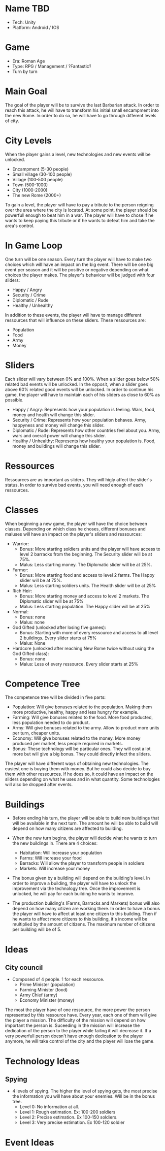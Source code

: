 # Name TBD
  - Tech: Unity
  - Platform: Android / IOS

# Game
  - Era: Roman Age
  - Type: RPG / Management / ?Fantastic?
  - Turn by turn
  
# Main Goal
The goal of the player will be to survive the last Barbarian attack. In order to reach this attack, he will have to transform his initial small encampment into the new Rome. In order to do so, he will have to go through different levels of city.
  
# City Levels
When the player gains a level, new technologies and new events will be unlocked.
  - Encampment (5-30 people)
  - Small village (30-100 people)
  - Village (100-500 people)
  - Town (500-1000)
  - City (1000-2000)
  - The new Rome (2000+)
  
To gain a level, the player will have to pay a tribute to the person reigning over the area where the city is located. At some point, the player should be powerfull enough to beat him in a war. The player will have to chose if he wants to keep paying this tribute or if he wants to defeat him and take the area's control.
    
# In Game Loop
One turn will be one season. Every turn the player will have to make two choices which will have an impact on the big event. There will be one big event per season and it will be positive or negative depending on what choices the player makes. The player's behaviour will be judged with four sliders:
  - Happy / Angry
  - Security / Crime
  - Diplomatic / Rude
  - Healthy / Unhealthy
  
In addition to these events, the player will have to manage different ressources that will influence on these sliders. These ressources are:
  - Population
  - Food
  - Army
  - Money
  
# Sliders
Each slider will vary between 0% and 100%. When a slider goes below 50% related bad events will be unlocked. In the opposit, when a slider goes above 60% related good events will be unlocked. In order to continue his game, the player will have to maintain each of his sliders as close to 60% as possible.
- Happy / Angry: Represents how your population is feeling. Wars, food, money and health will change this slider.
- Security / Crime: Represents how your population behaves. Army, happyness and money will change this slider.
- Diplomatic / Rude: Represents how other countries feel about you. Army, wars and overall power will change this slider.
- Healthy / Unhealthy: Represents how healthy your population is. Food, money and buildings will change this slider.

# Ressources
Ressources are as important as sliders. They will higly affect the slider's status. In order to survive bad events, you will need enough of each ressources. 

# Classes
When beginning a new game, the player will have the choice between classes. Depending on which class he choses, different bonuses and maluses will have an impact on the player's sliders and ressources:
  - Warrior:
    - Bonus: More starting soldiers units and the player will have access to level 2 barracks from the beginning. The Security slider       will be at 75%.
    - Malus: Less starting money. The Diplomatic slider will be at 25%.
  - Farmer: 
    - Bonus: More starting food and access to level 2 farms. The Happy slider will be at 75%.
    - Malus: Less starting soldiers units. The Health slider will be at 25%
  - Rich Heir:
    - Bonus: More starting money and access to level 2 markets. The Diplomatic slider will be at 75%
    - Malus: Less starting population. The Happy slider will be at 25%
  - Normal:
    - Bonus: none
    - Malus: none
  - God Gifted (unlocked after losing five games):
    - Bonus: Starting with more of every ressource and access to all level 2 buildings. Every slider starts at 75%
    - Malus: None
  - Hardcore (unlocked after reaching New Rome twice without using the God Gifted class):
    - Bonus: none
    - Malus: Less of every ressource. Every slider starts at 25%
  
# Competence Tree
The competence tree will be divided in five parts:
  - Population: Will give bonuses related to the population. Making them more productive, healthy, happy and less hungry for example.
  - Farming: Will give bonuses related to the food. More food producted, less population needed to do product.
  - Army: Will give bonuses related to the army. Allow to product more units per turn, cheaper units.
  - Economy: Will give bonuses related to the money. More money produced per market, less people required in markets.
  - Bonus: These technology will be particular ones. They will cost a lot more but will give a big bonus. They could directly infect the   sliders.
  
The player will have different ways of obtaining new technologies. The easiest one is buying them with money. But he could also decide to buy them with other ressources. If he does so, it could have an impact on the sliders depending on what he uses and in what quantity. Some technologies will also be dropped after events.
  
# Buildings
- Before ending his turn, the player will be able to build new buildings that will be available in the next turn. The amount he will be able to build will depend on how many citizens are affected to building.

- When the new turn begins, the player will decide what he wants to turn the new buildings in. There are 4 choices:
  - Habitation: Will increase your population
  - Farms: Will increase your food
  - Barracks: Will allow the player to transform people in soldiers
  - Markets: Will increase your money
  
- The bonus given by a building will depend on the building's level. In order to improve a building, the player will have to unlock the   improvement via the technology tree. Once the improvement is unlocked, he will pay for each building he wants to improve.

- The production building's (Farms, Barracks and Markets) bonus will also depend on how many citizen are working there. In order to have   a bonus the player will have to affect at least one citizen to this building. Then if he wants to affect more citizens to this           building, it's income will be multiplied by the amount of citizens. The maximum number of citizens per building will be of 5.

# Ideas
## City council
- Composed of 4 people. 1 for each ressource.
  - Prime Minister (population)
  - Farming Minister (food)
  - Army Chief (army)
  - Economy Minister (money)
  
The most the player have of one ressource, the more power the person represented by this ressource have. Every year, each one of them will give the player a mission. The difficulty of the mission will depend on how important the person is. Suceeding in the mission will increase the dedication of the person to the player while failing it will decrease it. If a very powerfull person doesn't have enough dedication to the player anymore, he will take control of the city and the player will lose the game.

# Technology Ideas
## Spying 
- 4 levels of spying. The higher the level of spying gets, the most precise the information you will have about your enemies. Will be in the bonus tree.
  - Level 0: No information at all.
  - Level 1: Rough estimation. Ex: 100-200 soldiers
  - Level 2: Precise estimation. Ex 100-150 soldiers.
  - Level 3: Very precise estimation. Ex 100-120 soldier

# Event Ideas
